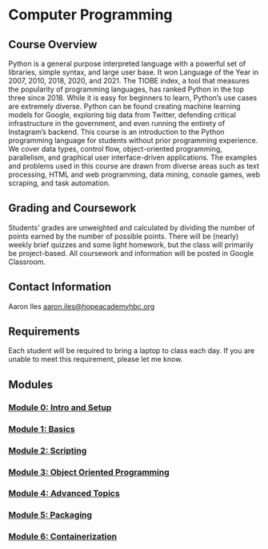 # Computer Programming
## Course Overview
Python is a general purpose interpreted language with a powerful set of libraries, simple syntax, and large user base. It won Language of the Year in 2007, 2010, 2018, 2020, and 2021. The TIOBE index, a tool that measures the popularity of programming languages, has ranked Python in the top three since 2018. While it is easy for beginners to learn, Python’s use cases are extremely diverse. Python can be found creating machine learning models for Google, exploring big data from Twitter, defending critical infrastructure in the government, and even running the entirety of Instagram’s backend.
This course is an introduction to the Python programming language for students without prior programming experience. We cover data types, control flow, object-oriented programming, parallelism, and graphical user interface-driven applications. The examples and problems used in this course are drawn from diverse areas such as text processing, HTML and web programming, data mining, console games, web scraping, and task automation.
## Grading and Coursework
Students’ grades are unweighted and calculated by dividing the number of points earned by the number of possible points. There will be (nearly) weekly brief quizzes and some light homework, but the class will primarily be project-based.
All coursework and information will be posted in Google Classroom.
## Contact Information
Aaron Iles
aaron.iles@hopeacademyhbc.org
## Requirements
Each student will be required to bring a laptop to class each day. If you are unable to meet this requirement, please let me know.

## Modules

### [Module 0: Intro and Setup](module_0_intro_and_setup/README.md)
### [Module 1: Basics](module_1_basics/README.md)
### [Module 2: Scripting](module_2_scripting/README.md)
### [Module 3: Object Oriented Programming](module_3_oop/README.md)
### [Module 4: Advanced Topics](module_4_advanced_topics/README.md)
### [Module 5: Packaging](module_5_packaging/README.md)
### [Module 6: Containerization](module_6_containerization/README.md)
